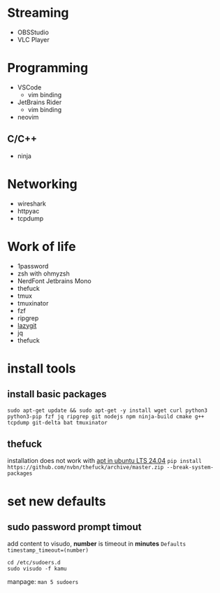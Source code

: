 
# Streaming

- OBSStudio
- VLC Player

# Programming

- VSCode
    - vim binding
- JetBrains Rider
    - vim binding
- neovim


## C/C++

- ninja 

# Networking

- wireshark 
- httpyac
- tcpdump

# Work of life

- 1password
- zsh with ohmyzsh
- NerdFont Jetbrains Mono
- thefuck
- tmux
- tmuxinator
- fzf
- ripgrep
- [lazygit](https://github.com/jesseduffield/lazygit)
- jq
- thefuck

# install tools

## install basic packages
``sudo apt-get update && sudo apt-get -y install wget curl python3 python3-pip fzf jq ripgrep git nodejs npm ninja-build cmake g++ tcpdump git-delta bat tmuxinator``

## thefuck
installation does not work with [apt in ubuntu LTS 24.04](https://github.com/nvbn/thefuck/issues/1434#issuecomment-2108618450)
``pip install https://github.com/nvbn/thefuck/archive/master.zip --break-system-packages``

# set new defaults

## sudo password prompt timout

add content to visudo, **number** is timeout in **minutes**
``Defaults timestamp_timeout=(number)``
```
cd /etc/sudoers.d
sudo visudo -f kamu
```
manpage: ``man 5 sudoers``
